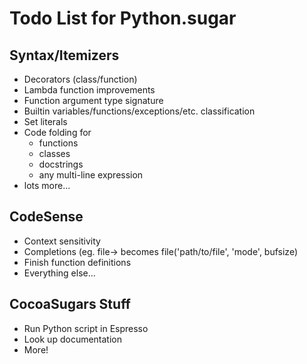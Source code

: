 Todo List for Python.sugar
==========================

Syntax/Itemizers
-----------------
- Decorators (class/function)
- Lambda function improvements
- Function argument type signature
- Builtin variables/functions/exceptions/etc. classification
- Set literals
- Code folding for
  - functions
  - classes
  - docstrings
  - any multi-line expression
- lots more...

CodeSense
---------
- Context sensitivity
- Completions (eg. file&rarr; becomes file('path/to/file', 'mode', bufsize)
- Finish function definitions
- Everything else...

CocoaSugars Stuff
-----------------
- Run Python script in Espresso
- Look up documentation
- More!
